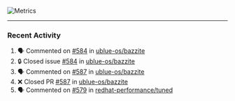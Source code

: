 ![Metrics](https://metrics.lecoq.io/KyleGospo?template=classic&base=header%2C%20activity%2C%20community%2C%20repositories%2C%20metadata&base.indepth=false&base.hireable=false&base.skip=false&config.timezone=America%2FLos_Angeles)

---
### Recent Activity
<!--START_SECTION:activity-->
1. 🗣 Commented on [#584](https://github.com/ublue-os/bazzite/issues/584#issuecomment-1897585616) in [ublue-os/bazzite](https://github.com/ublue-os/bazzite)
2. 🔒 Closed issue [#584](https://github.com/ublue-os/bazzite/issues/584) in [ublue-os/bazzite](https://github.com/ublue-os/bazzite)
3. 🗣 Commented on [#587](https://github.com/ublue-os/bazzite/pull/587#issuecomment-1897584912) in [ublue-os/bazzite](https://github.com/ublue-os/bazzite)
4. ❌ Closed PR [#587](https://github.com/ublue-os/bazzite/pull/587) in [ublue-os/bazzite](https://github.com/ublue-os/bazzite)
5. 🗣 Commented on [#579](https://github.com/redhat-performance/tuned/pull/579#issuecomment-1897445019) in [redhat-performance/tuned](https://github.com/redhat-performance/tuned)
<!--END_SECTION:activity-->
